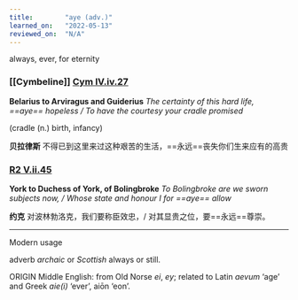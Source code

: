 ```yaml
---
title:        "aye (adv.)"
learned_on:   "2022-05-13"
reviewed_on:  "N/A"
---
```


always, ever, for eternity

### [[Cymbeline]] [Cym IV.iv.27](https://www.shakespeareswords.com/Public/Plays.aspx?Act=4&Scene=4&WorkId=7#140170)

**Belarius to Arviragus and Guiderius** *The certainty of this hard life, ==aye== hopeless / To have the courtesy your cradle promised*

(cradle (n.) birth, infancy)

**贝拉律斯** 不得已到这里来过这种艰苦的生活，==永远==丧失你们生来应有的高贵

### [R2 V.ii.45](https://www.shakespeareswords.com/Public/Play.aspx?Act=5&Scene=2&WorkId=22#192747)

**York to Duchess of York, of Bolingbroke** *To Bolingbroke are we sworn subjects now, / Whose state and honour I for ==aye== allow*

**约克** 对波林勃洛克，我们要称臣效忠，/ 对其显贵之位，要==永远==尊崇。

-----

Modern usage

adverb *archaic* or *Scottish* always or still.

ORIGIN Middle English: from Old Norse *ei*, *ey*; related to Latin *aevum* ‘age’ and Greek *aie(i)* ‘ever’, aiōn ‘eon’.
